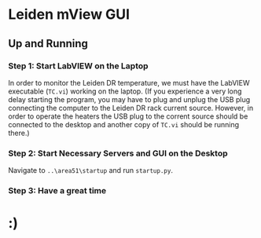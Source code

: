 # Leiden mView GUI
## Up and Running
### Step 1: Start LabVIEW on the Laptop
In order to monitor the Leiden DR temperature, we must have the LabVIEW executable (```TC.vi```) working on the laptop. (If you experience a very long delay starting the program, you may have to plug and unplug the USB plug connecting the computer to the Leiden DR rack current source. However, in order to operate the heaters the USB plug to the corrent source should be connected to the desktop and another copy of ```TC.vi``` should be running there.)

### Step 2: Start Necessary Servers and GUI on the Desktop
Navigate to ```..\area51\startup``` and run ```startup.py```.

### Step 3: Have a great time
# :)
